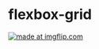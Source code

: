# flexbox-grid
<a href="https://imgflip.com/gif/220rdu"><img src="https://i.imgflip.com/220rdu.gif" title="made at imgflip.com"/></a>

